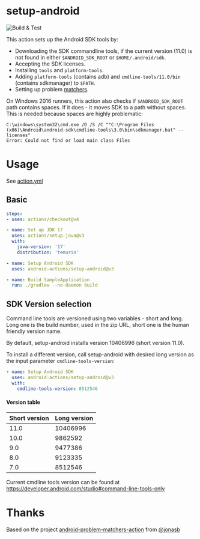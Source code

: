 # setup-android

![Build & Test](https://github.com/android-actions/setup-android/workflows/Build%20&%20Test/badge.svg)

This action sets up the Android SDK tools by:
 - Downloading the SDK commandline tools, if the current version (11.0) is not found in either `$ANDROID_SDK_ROOT` or `$HOME/.android/sdk`.
 - Accepting the SDK licenses.
 - Installing `tools` and `platform-tools`.
 - Adding `platform-tools` (contains adb) and `cmdline-tools/11.0/bin` (contains sdkmanager) to `$PATH`.
 - Setting up problem [matchers](/matchers.json).

On Windows 2016 runners, this action also checks if `$ANDROID_SDK_ROOT` path contains spaces.
If it does - it moves SDK to a path without spaces. This is needed because spaces are highly problematic:
```
C:\windows\system32\cmd.exe /D /S /C ""C:\Program Files (x86)\Android\android-sdk\cmdline-tools\3.0\bin\sdkmanager.bat" --licenses"
Error: Could not find or load main class Files
```

# Usage

See [action.yml](action.yml)

## Basic
```yaml
steps:
- uses: actions/checkout@v4

- name: Set up JDK 17
  uses: actions/setup-java@v3
  with:
    java-version: '17'
    distribution: 'temurin'

- name: Setup Android SDK
  uses: android-actions/setup-android@v3

- name: Build SampleApplication
  run: ./gradlew --no-daemon build
```

## SDK Version selection

Command line tools are versioned using two variables - short and long.
Long one is the build number, used in the zip URL, short one is the human friendly version name.

By default, setup-android installs version 10406996 (short version 11.0).

To install a different version, call setup-android with desired long version as the input parameter `cmdline-tools-version`:
```yaml
- name: Setup Android SDK
  uses: android-actions/setup-android@v3
  with:
    cmdline-tools-version: 8512546
```

#### Version table
| Short version | Long version |
| --- | --- |
| 11.0 | 10406996 |
| 10.0 | 9862592 |
| 9.0 | 9477386 |
| 8.0 | 9123335 |
| 7.0 | 8512546 |

Current cmdline tools version can be found at https://developer.android.com/studio#command-line-tools-only

# Thanks
Based on the project [android-problem-matchers-action](https://github.com/jonasb/android-problem-matchers-action) from [@jonasb](https://github.com/jonasb)
